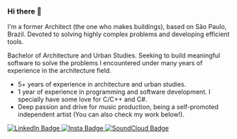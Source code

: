 ### Hi there 👋
I'm a former Architect (the one who makes buildings), based on São Paulo, Brazil.
Devoted to solving highly complex problems and developing efficient tools. 

Bachelor of Architecture and Urban Studies. Seeking to build meaningful software to solve the problems I encountered under many years of experience in the architecture field.
- 5+ years of experience in architecture and urban studies.
- 1 year of experience in programming and software development. I specially have some love for C/C++ and C#.
- Deep passion and drive for music production, being a self-promoted independent artist (You can also check my work below!). 

<div id="badges">
  <a href="https://www.linkedin.com/in/lkmlln/" target="_blank" rel="noopener noreferrer">
    <img src="https://img.shields.io/badge/LinkedIn-blue?style=for-the-badge&logo=linkedin&logoColor=white" alt="LinkedIn Badge"/>
  </a>
  <!--img src="https://img.shields.io/badge/YouTube-red?style=for-the-badge&logo=youtube&logoColor=white" alt="Youtube Badge"/-->
  <a href="https://www.instagram.com/lkmlln_" target="_blank" rel="noopener noreferrer">
    <img src="https://img.shields.io/badge/Instagram-E1306C?logo=instagram&logoColor=white&style=for-the-badge" alt="Insta Badge"/>
  </a>
  <a href="https://open.spotify.com/artist/1vgQRzogs13dtaLMIYtmdX" target="_blank" rel="noopener noreferrer">
    <img src="https://img.shields.io/badge/Spotify-1DB954?logo=spotify&logoColor=white&style=for-the-badge" alt="SoundCloud Badge"/>
  </a>
</div>

<!--[![Top Langs](https://github-readme-stats.vercel.app/api/top-langs/?username=lknknm&layout=compact&theme=vision-friendly-dark)](https://github.com/anuraghazra/github-readme-stats)-->

<!--
**lknknm/lknknm** is a ✨ _special_ ✨ repository because its `README.md` (this file) appears on your GitHub profile.

Here are some ideas to get you started:

- 🔭 I’m currently working on ...
- 🌱 I’m currently learning ...
- 👯 I’m looking to collaborate on ...
- 🤔 I’m looking for help with ...
- 💬 Ask me about ...
- 📫 How to reach me: ...
- 😄 Pronouns: ...
- ⚡ Fun fact: ...
-->
